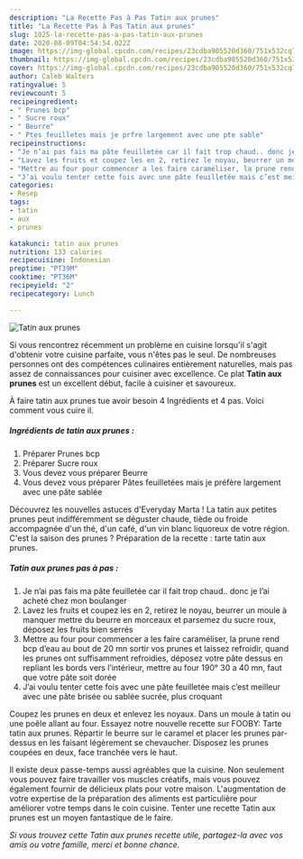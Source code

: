 ```yaml
---
description: "La Recette Pas à Pas Tatin aux prunes"
title: "La Recette Pas à Pas Tatin aux prunes"
slug: 1025-la-recette-pas-a-pas-tatin-aux-prunes
date: 2020-08-09T04:54:54.022Z
image: https://img-global.cpcdn.com/recipes/23cdba905520d360/751x532cq70/tatin-aux-prunes-photo-principale-de-la-recette.jpg
thumbnail: https://img-global.cpcdn.com/recipes/23cdba905520d360/751x532cq70/tatin-aux-prunes-photo-principale-de-la-recette.jpg
cover: https://img-global.cpcdn.com/recipes/23cdba905520d360/751x532cq70/tatin-aux-prunes-photo-principale-de-la-recette.jpg
author: Caleb Walters
ratingvalue: 5
reviewcount: 5
recipeingredient:
- " Prunes bcp"
- " Sucre roux"
- " Beurre"
- " Ptes feuilletes mais je prfre largement avec une pte sable"
recipeinstructions:
- "Je n’ai pas fais ma pâte feuilletée car il fait trop chaud.. donc je l’ai acheté chez mon boulanger"
- "Lavez les fruits et coupez les en 2, retirez le noyau, beurrer un moule à manquer mettre du beurre en morceaux et parsemez du sucre roux, déposez les fruits bien serrés"
- "Mettre au four pour commencer a les faire caraméliser, la prune rend bcp d’eau au bout de 20 mn sortir vos prunes et laissez refroidir, quand les prunes ont suffisamment refroidies, déposez votre pâte dessus en repliant les bords vers l’intérieur, mettre au four 190° 30 a 40 mn, faut que votre pâte soit dorée"
- "J’ai voulu tenter cette fois avec une pâte feuilletée mais c’est meilleur avec une pâte brisée ou sablée sucrée, plus croquant"
categories:
- Resep
tags:
- tatin
- aux
- prunes

katakunci: tatin aux prunes 
nutrition: 133 calories
recipecuisine: Indonesian
preptime: "PT39M"
cooktime: "PT36M"
recipeyield: "2"
recipecategory: Lunch

---
```



![Tatin aux prunes](https://img-global.cpcdn.com/recipes/23cdba905520d360/751x532cq70/tatin-aux-prunes-photo-principale-de-la-recette.jpg)

Si vous rencontrez récemment un problème en cuisine lorsqu'il s'agit d'obtenir votre cuisine parfaite, vous n'êtes pas le seul. De nombreuses personnes ont des compétences culinaires entièrement naturelles, mais pas assez de connaissances pour cuisiner avec excellence. Ce plat <strong> Tatin aux prunes </strong> est un excellent début, facile à cuisiner et savoureux.

<!--inarticleads1-->

À faire tatin aux prunes tue avoir besoin 4 Ingrédients et 4 pas. Voici comment vous cuire il.

##### Ingrédients de tatin aux prunes :

1. Préparer  Prunes bcp
1. Préparer  Sucre roux
1. Vous devez vous préparer  Beurre
1. Vous devez vous préparer  Pâtes feuilletées mais je préfère largement avec une pâte sablée


Découvrez les nouvelles astuces d&#39;Everyday Marta ! La tatin aux petites prunes peut indifféremment se déguster chaude, tiède ou froide accompagnée d&#39;un thé, d&#39;un café, d&#39;un vin blanc liquoreux de votre région. C&#39;est la saison des prunes ? Préparation de la recette : tarte tatin aux prunes. 

<!--inarticleads2-->

##### Tatin aux prunes pas à pas :

1. Je n’ai pas fais ma pâte feuilletée car il fait trop chaud.. donc je l’ai acheté chez mon boulanger
1. Lavez les fruits et coupez les en 2, retirez le noyau, beurrer un moule à manquer mettre du beurre en morceaux et parsemez du sucre roux, déposez les fruits bien serrés
1. Mettre au four pour commencer a les faire caraméliser, la prune rend bcp d’eau au bout de 20 mn sortir vos prunes et laissez refroidir, quand les prunes ont suffisamment refroidies, déposez votre pâte dessus en repliant les bords vers l’intérieur, mettre au four 190° 30 a 40 mn, faut que votre pâte soit dorée
1. J’ai voulu tenter cette fois avec une pâte feuilletée mais c’est meilleur avec une pâte brisée ou sablée sucrée, plus croquant


Coupez les prunes en deux et enlevez les noyaux. Dans un moule à tatin ou une poêle allant au four. Essayez notre nouvelle recette sur FOOBY: Tarte tatin aux prunes. Répartir le beurre sur le caramel et placer les prunes par-dessus en les faisant légèrement se chevaucher. Disposez les prunes coupées en deux, face tranchée vers le haut. 

<!--inarticleads1-->

<p>
Il existe deux passe-temps aussi agréables que la cuisine. Non seulement vous pouvez faire travailler vos muscles créatifs, mais vous pouvez également fournir de délicieux plats pour votre maison. L'augmentation de votre expertise de la préparation des aliments est particulière pour améliorer votre temps dans le coin cuisine. Tenter une recette Tatin aux prunes est un moyen fantastique de le faire.
</p>

<p>
<i>Si vous trouvez cette Tatin aux prunes recette utile, partagez-la avec vos amis ou votre famille, merci et bonne chance.</i>
</p>
